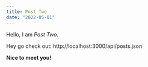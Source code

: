 ```yaml
---
title: Post Two
date: "2022-05-01"
---
```


Hello, I am _Post Two._

Hey go check out: http://localhost:3000/api/posts.json

**Nice to meet you!**
